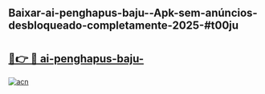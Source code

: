 ## Baixar-ai-penghapus-baju--Apk-sem-anúncios-desbloqueado-completamente-2025-#t00ju

# <h2><a href="https://ainizakaria.my?title=ai-penghapus-baju-&ref=22M">🔗👉 🔴 ai-penghapus-baju-</a></h2>

[![acn](https://github.com/user-attachments/assets/0f9c940e-d8b0-45ae-aac7-cd30a18b3e1c)](https://ainizakaria.my?title=ai-penghapus-baju-&ref=22M)

